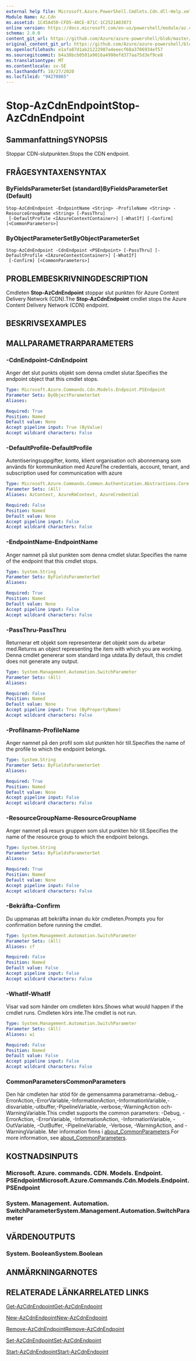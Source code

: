 ```yaml
---
external help file: Microsoft.Azure.PowerShell.Cmdlets.Cdn.dll-Help.xml
Module Name: Az.Cdn
ms.assetid: 1C45A450-CFD5-40CE-871C-1C2521A03073
online version: https://docs.microsoft.com/en-us/powershell/module/az.cdn/stop-azcdnendpoint
schema: 2.0.0
content_git_url: https://github.com/Azure/azure-powershell/blob/master/src/Cdn/Cdn/help/Stop-AzCdnEndpoint.md
original_content_git_url: https://github.com/Azure/azure-powershell/blob/master/src/Cdn/Cdn/help/Stop-AzCdnEndpoint.md
ms.openlocfilehash: e1afa87d1ab21222987a4eeecf68a3786934ef57
ms.sourcegitcommit: b4a38bcb0501a9016a4998efd377aa75d3ef9ce8
ms.translationtype: MT
ms.contentlocale: sv-SE
ms.lasthandoff: 10/27/2020
ms.locfileid: "94270865"
---
```

# <span data-ttu-id="c9000-101">Stop-AzCdnEndpoint</span><span class="sxs-lookup"><span data-stu-id="c9000-101">Stop-AzCdnEndpoint</span></span>

## <span data-ttu-id="c9000-102">Sammanfattning</span><span class="sxs-lookup"><span data-stu-id="c9000-102">SYNOPSIS</span></span>
<span data-ttu-id="c9000-103">Stoppar CDN-slutpunkten.</span><span class="sxs-lookup"><span data-stu-id="c9000-103">Stops the CDN endpoint.</span></span>

## <span data-ttu-id="c9000-104">FRÅGESYNTAXEN</span><span class="sxs-lookup"><span data-stu-id="c9000-104">SYNTAX</span></span>

### <span data-ttu-id="c9000-105">ByFieldsParameterSet (standard)</span><span class="sxs-lookup"><span data-stu-id="c9000-105">ByFieldsParameterSet (Default)</span></span>
```
Stop-AzCdnEndpoint -EndpointName <String> -ProfileName <String> -ResourceGroupName <String> [-PassThru]
 [-DefaultProfile <IAzureContextContainer>] [-WhatIf] [-Confirm] [<CommonParameters>]
```

### <span data-ttu-id="c9000-106">ByObjectParameterSet</span><span class="sxs-lookup"><span data-stu-id="c9000-106">ByObjectParameterSet</span></span>
```
Stop-AzCdnEndpoint -CdnEndpoint <PSEndpoint> [-PassThru] [-DefaultProfile <IAzureContextContainer>] [-WhatIf]
 [-Confirm] [<CommonParameters>]
```

## <span data-ttu-id="c9000-107">PROBLEMBESKRIVNING</span><span class="sxs-lookup"><span data-stu-id="c9000-107">DESCRIPTION</span></span>
<span data-ttu-id="c9000-108">Cmdleten **Stop-AzCdnEndpoint** stoppar slut punkten för Azure Content Delivery Network (CDN).</span><span class="sxs-lookup"><span data-stu-id="c9000-108">The **Stop-AzCdnEndpoint** cmdlet stops the Azure Content Delivery Network (CDN) endpoint.</span></span>

## <span data-ttu-id="c9000-109">BESKRIVS</span><span class="sxs-lookup"><span data-stu-id="c9000-109">EXAMPLES</span></span>

## <span data-ttu-id="c9000-110">MALLPARAMETRAR</span><span class="sxs-lookup"><span data-stu-id="c9000-110">PARAMETERS</span></span>

### <span data-ttu-id="c9000-111">-CdnEndpoint</span><span class="sxs-lookup"><span data-stu-id="c9000-111">-CdnEndpoint</span></span>
<span data-ttu-id="c9000-112">Anger det slut punkts objekt som denna cmdlet slutar.</span><span class="sxs-lookup"><span data-stu-id="c9000-112">Specifies the endpoint object that this cmdlet stops.</span></span>

```yaml
Type: Microsoft.Azure.Commands.Cdn.Models.Endpoint.PSEndpoint
Parameter Sets: ByObjectParameterSet
Aliases:

Required: True
Position: Named
Default value: None
Accept pipeline input: True (ByValue)
Accept wildcard characters: False
```

### <span data-ttu-id="c9000-113">-DefaultProfile</span><span class="sxs-lookup"><span data-stu-id="c9000-113">-DefaultProfile</span></span>
<span data-ttu-id="c9000-114">Autentiseringsuppgifter, konto, klient organisation och abonnemang som används för kommunikation med Azure</span><span class="sxs-lookup"><span data-stu-id="c9000-114">The credentials, account, tenant, and subscription used for communication with azure</span></span>

```yaml
Type: Microsoft.Azure.Commands.Common.Authentication.Abstractions.Core.IAzureContextContainer
Parameter Sets: (All)
Aliases: AzContext, AzureRmContext, AzureCredential

Required: False
Position: Named
Default value: None
Accept pipeline input: False
Accept wildcard characters: False
```

### <span data-ttu-id="c9000-115">-EndpointName</span><span class="sxs-lookup"><span data-stu-id="c9000-115">-EndpointName</span></span>
<span data-ttu-id="c9000-116">Anger namnet på slut punkten som denna cmdlet slutar.</span><span class="sxs-lookup"><span data-stu-id="c9000-116">Specifies the name of the endpoint that this cmdlet stops.</span></span>

```yaml
Type: System.String
Parameter Sets: ByFieldsParameterSet
Aliases:

Required: True
Position: Named
Default value: None
Accept pipeline input: False
Accept wildcard characters: False
```

### <span data-ttu-id="c9000-117">-PassThru</span><span class="sxs-lookup"><span data-stu-id="c9000-117">-PassThru</span></span>
<span data-ttu-id="c9000-118">Returnerar ett objekt som representerar det objekt som du arbetar med.</span><span class="sxs-lookup"><span data-stu-id="c9000-118">Returns an object representing the item with which you are working.</span></span>
<span data-ttu-id="c9000-119">Denna cmdlet genererar som standard inga utdata.</span><span class="sxs-lookup"><span data-stu-id="c9000-119">By default, this cmdlet does not generate any output.</span></span>

```yaml
Type: System.Management.Automation.SwitchParameter
Parameter Sets: (All)
Aliases:

Required: False
Position: Named
Default value: None
Accept pipeline input: True (ByPropertyName)
Accept wildcard characters: False
```

### <span data-ttu-id="c9000-120">-Profilnamn</span><span class="sxs-lookup"><span data-stu-id="c9000-120">-ProfileName</span></span>
<span data-ttu-id="c9000-121">Anger namnet på den profil som slut punkten hör till.</span><span class="sxs-lookup"><span data-stu-id="c9000-121">Specifies the name of the profile to which the endpoint belongs.</span></span>

```yaml
Type: System.String
Parameter Sets: ByFieldsParameterSet
Aliases:

Required: True
Position: Named
Default value: None
Accept pipeline input: False
Accept wildcard characters: False
```

### <span data-ttu-id="c9000-122">-ResourceGroupName</span><span class="sxs-lookup"><span data-stu-id="c9000-122">-ResourceGroupName</span></span>
<span data-ttu-id="c9000-123">Anger namnet på resurs gruppen som slut punkten hör till.</span><span class="sxs-lookup"><span data-stu-id="c9000-123">Specifies the name of the resource group to which the endpoint belongs.</span></span>

```yaml
Type: System.String
Parameter Sets: ByFieldsParameterSet
Aliases:

Required: True
Position: Named
Default value: None
Accept pipeline input: False
Accept wildcard characters: False
```

### <span data-ttu-id="c9000-124">-Bekräfta</span><span class="sxs-lookup"><span data-stu-id="c9000-124">-Confirm</span></span>
<span data-ttu-id="c9000-125">Du uppmanas att bekräfta innan du kör cmdleten.</span><span class="sxs-lookup"><span data-stu-id="c9000-125">Prompts you for confirmation before running the cmdlet.</span></span>

```yaml
Type: System.Management.Automation.SwitchParameter
Parameter Sets: (All)
Aliases: cf

Required: False
Position: Named
Default value: False
Accept pipeline input: False
Accept wildcard characters: False
```

### <span data-ttu-id="c9000-126">-WhatIf</span><span class="sxs-lookup"><span data-stu-id="c9000-126">-WhatIf</span></span>
<span data-ttu-id="c9000-127">Visar vad som händer om cmdleten körs.</span><span class="sxs-lookup"><span data-stu-id="c9000-127">Shows what would happen if the cmdlet runs.</span></span>
<span data-ttu-id="c9000-128">Cmdleten körs inte.</span><span class="sxs-lookup"><span data-stu-id="c9000-128">The cmdlet is not run.</span></span>

```yaml
Type: System.Management.Automation.SwitchParameter
Parameter Sets: (All)
Aliases: wi

Required: False
Position: Named
Default value: False
Accept pipeline input: False
Accept wildcard characters: False
```

### <span data-ttu-id="c9000-129">CommonParameters</span><span class="sxs-lookup"><span data-stu-id="c9000-129">CommonParameters</span></span>
<span data-ttu-id="c9000-130">Den här cmdleten har stöd för de gemensamma parametrarna:-debug,-ErrorAction,-ErrorVariable,-InformationAction,-InformationVariable,-disvariable,-utbuffer,-PipelineVariable,-verbose,-WarningAction och-WarningVariable.</span><span class="sxs-lookup"><span data-stu-id="c9000-130">This cmdlet supports the common parameters: -Debug, -ErrorAction, -ErrorVariable, -InformationAction, -InformationVariable, -OutVariable, -OutBuffer, -PipelineVariable, -Verbose, -WarningAction, and -WarningVariable.</span></span> <span data-ttu-id="c9000-131">Mer information finns i [about_CommonParameters](http://go.microsoft.com/fwlink/?LinkID=113216).</span><span class="sxs-lookup"><span data-stu-id="c9000-131">For more information, see [about_CommonParameters](http://go.microsoft.com/fwlink/?LinkID=113216).</span></span>

## <span data-ttu-id="c9000-132">KOSTNADS</span><span class="sxs-lookup"><span data-stu-id="c9000-132">INPUTS</span></span>

### <span data-ttu-id="c9000-133">Microsoft. Azure. commands. CDN. Models. Endpoint. PSEndpoint</span><span class="sxs-lookup"><span data-stu-id="c9000-133">Microsoft.Azure.Commands.Cdn.Models.Endpoint.PSEndpoint</span></span>

### <span data-ttu-id="c9000-134">System. Management. Automation. SwitchParameter</span><span class="sxs-lookup"><span data-stu-id="c9000-134">System.Management.Automation.SwitchParameter</span></span>

## <span data-ttu-id="c9000-135">VÄRDEN</span><span class="sxs-lookup"><span data-stu-id="c9000-135">OUTPUTS</span></span>

### <span data-ttu-id="c9000-136">System. Boolean</span><span class="sxs-lookup"><span data-stu-id="c9000-136">System.Boolean</span></span>

## <span data-ttu-id="c9000-137">ANMÄRKNINGAR</span><span class="sxs-lookup"><span data-stu-id="c9000-137">NOTES</span></span>

## <span data-ttu-id="c9000-138">RELATERADE LÄNKAR</span><span class="sxs-lookup"><span data-stu-id="c9000-138">RELATED LINKS</span></span>

[<span data-ttu-id="c9000-139">Get-AzCdnEndpoint</span><span class="sxs-lookup"><span data-stu-id="c9000-139">Get-AzCdnEndpoint</span></span>](./Get-AzCdnEndpoint.md)

[<span data-ttu-id="c9000-140">New-AzCdnEndpoint</span><span class="sxs-lookup"><span data-stu-id="c9000-140">New-AzCdnEndpoint</span></span>](./New-AzCdnEndpoint.md)

[<span data-ttu-id="c9000-141">Remove-AzCdnEndpoint</span><span class="sxs-lookup"><span data-stu-id="c9000-141">Remove-AzCdnEndpoint</span></span>](./Remove-AzCdnEndpoint.md)

[<span data-ttu-id="c9000-142">Set-AzCdnEndpoint</span><span class="sxs-lookup"><span data-stu-id="c9000-142">Set-AzCdnEndpoint</span></span>](./Set-AzCdnEndpoint.md)

[<span data-ttu-id="c9000-143">Start-AzCdnEndpoint</span><span class="sxs-lookup"><span data-stu-id="c9000-143">Start-AzCdnEndpoint</span></span>](./Start-AzCdnEndpoint.md)


